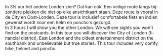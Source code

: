 <div lang="nl">
In 3½ uur het andere Londen zien? Dat kan ook. 
Een veilige route langs bijzondere plekken die niet op elke ansichtkaart staan. 
Deze route is vooral in de City en Oost-Londen. Deze tour is inclusief comfortabele fiets 
en indien gewenst wordt voor een helm en poncho's gezorgd.
</div>

<div lang="en">
In 3 hours I will show you the other London. 
We will see sights you won't find on the postcards. In this tour you will 
discover the City of London (financial district), East London and the oldest 
entertainment district on the southbank and unbelievable but true stories. 
This tour includes very comfy bike, helmet and poncho.
</div>
